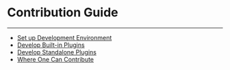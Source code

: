# Contribution Guide
---

* [Set up Development Environment](development-environment-setup.md)
* [Develop Built-in Plugins](develop-built-in-plugins.md)
* [Develop Standalone Plugins](develop-standalone-plugins.md)
* [Where One Can Contribute](what-to-contribute.md)